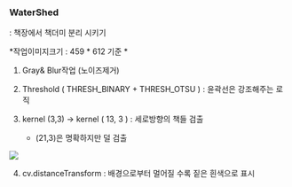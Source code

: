 ### WaterShed

: 책장에서 책더미 분리 시키기

 



*작업이미지크기 : 459 * 612 기준 * 

1. Gray& Blur작업 (노이즈제거)

2. Threshold ( THRESH_BINARY + THRESH_OTSU ) : 윤곽선은 강조해주는 로직

3. kernel (3,3) -> kernel ( 13, 3 ) : 세로방향의 책들 검출 

   * (21,3)은 명확하지만 덜 검출

   

![](C:\dev\Object-detection\MD\image\image1.PNG)

4. cv.distanceTransform : 배경으로부터 멀어질 수록 짙은 흰색으로 표시